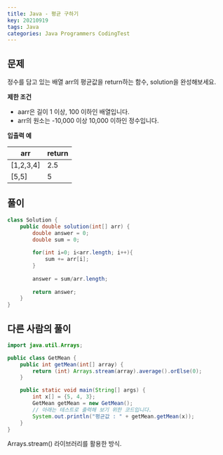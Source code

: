 ```yaml
---
title: Java - 평균 구하기
key: 20210919
tags: Java
categories: Java Programmers CodingTest
---
```


## 문제

정수를 담고 있는 배열 arr의 평균값을 return하는 함수, solution을 완성해보세요.  

**제한 조건**  

* aarr은 길이 1 이상, 100 이하인 배열입니다.  
* arr의 원소는 -10,000 이상 10,000 이하인 정수입니다.  

**입출력 예**  

|arr|return|
|--|--|
|[1,2,3,4]|2.5|
|[5,5]|5|


## 풀이
~~~java
class Solution {
    public double solution(int[] arr) {
        double answer = 0;
        double sum = 0;
        
        for(int i=0; i<arr.length; i++){
            sum += arr[i];
        }
        
        answer = sum/arr.length;
        
        return answer;
    }
}
~~~ 

## 다른 사람의 풀이
~~~java
import java.util.Arrays;

public class GetMean {
    public int getMean(int[] array) {
        return (int) Arrays.stream(array).average().orElse(0);
    }

    public static void main(String[] args) {
        int x[] = {5, 4, 3};
        GetMean getMean = new GetMean();
        // 아래는 테스트로 출력해 보기 위한 코드입니다.
        System.out.println("평균값 : " + getMean.getMean(x));
    }
}
~~~

Arrays.stream() 라이브러리를 활용한 방식.   
